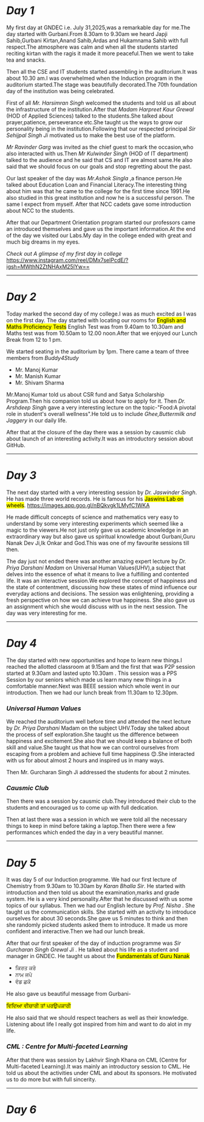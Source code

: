 # _Day 1_

My first day at GNDEC i.e. July 31,2025,was a remarkable day for me.The day started with Gurbani.From 8.30am to 9.30am we heard Japji Sahib,Gurbani Kirtan,Anand Sahib,Ardas and Hukamnama Sahib with full respect.The atmosphere was calm and when all the students started reciting kirtan with the ragis it made it more peaceful.Then we went to take tea and snacks.

Then all the CSE and IT students started assembling in the auditorium.It was about 10.30 am.I was overwhelmed when the Induction program in the auditorium started.The stage was beautifully decorated.The 70th foundation day of the institution was being celebrated.

First of all *Mr. Harsimran Singh* welcomed the students and told us all about the infrastructure of the institution.After that *Madam Harpreet Kaur Grewal* (HOD of Applied Sciences) talked to the students.She talked about prayer,patience, perseverance etc.She taught us the ways to grow our personality being in the institution.Following that our respected principal *Sir Sehijpal Singh Ji* motivated us to make the best use of the platform.

*Mr Ravinder Garg* was invited as the chief guest to mark the occasion,who also interacted with us.Then *Mr Kulwinder Singh* (HOD of IT department) talked to the audience and he said that CS and IT are almost same.He also said that we should focus on our goals and stop regretting about the past.

Our last speaker of the day was *Mr.Ashok Singla* ,a finance person.He talked about Education Loan and Financial Literacy.The interesting thing about him was that he came to the college for the first time since 1991.He also studied in this great institution and now he is a successful person. The same I expect from myself.
After that NCC cadets gave some introduction about NCC to the students.

After that our Department Orientation program started our professors came an introduced themselves and gave us the important information.At the end of the day we visited our Labs.My day in the college ended with great and much big dreams in my eyes.

*Check out A glimpse of my first day in college*
https://www.instagram.com/reel/DMx7seIPcdE/?igsh=MWthN2ZtNHAxM25lYw==

***

# _Day 2_

Today marked the second day of my college.I was as much excited as I was on the first day.
The day started with locating our rooms for <mark>English and Maths Proficiency Tests</mark> English Test was from 9.40am to 10.30am and Maths test was from 10.50am to 12.00 noon.After that we enjoyed our Lunch Break from 12 to 1 pm.

We started seating in the auditorium by 1pm. There came a team of three members from *Buddy4Study*
- Mr. Manoj Kumar
- Mr. Manish Kumar
- Mr. Shivam Sharma

Mr.Manoj Kumar told us about CSR fund and Satya Scholarship Program.Then his companion told us about how to apply for it.
Then *Dr. Arshdeep Singh* gave a very interesting lecture on the topic-"Food:A pivotal role in student's overall wellness".He told us to include *Ghee,Buttermilk and Jaggery* in our daily life.

After that at the closure of the day there was a session by causmic club about launch of an interesting activity.It was an introductory session about GitHub.

***

# _Day 3_

The next day started with a very interesting session by *Dr. Jaswinder Singh*. He has made three world records. He is famous for his <mark>Jaswins Lab on wheels</mark>.
https://images.app.goo.gl/nBQkvgk1LMyfC1WKA

He made difficult concepts of science and mathematics very easy to understand by some very interesting experiments which seemed like a magic to the viewers.He not just only gave us academic knowledge in an extraordinary way but also gave us spiritual knowledge about Gurbani,Guru Nanak Dev Ji,Ik Onkar and God.This was one of my favourite sessions till then.

The day just not ended there was another amazing expert lecture by *Dr. Priya Darshani Madam* on Universal Human Values(UHV),a subject that delves into the essence of what it means to live a fulfilling and contented life. It was an interactive session.We explored the concept of happiness and the state of contentment, discussing how these states of mind influence our everyday actions and decisions. The session was enlightening, providing a fresh perspective on how we can achieve true happiness. She also gave us an assignment which she would discuss with us in the next session.
The day was very interesting for me.

***

# _Day 4_

The day started with new opportunities and hope to learn new things.I reached the allotted classroom at 9.15am and the first that was P2P session started at 9.30am and lasted upto 10.30am . This session was a PPS Session by our seniors which made us learn many new things in a comfortable manner.Next was BEEE session which whole went in our introduction.
Then we had our lunch break from 11.30am to 12.30pm.

### _Universal Human Values_
We reached the auditorium well before time and attended the next lecture by *Dr. Priya Darshani* Madam on the subject UHV.Today she talked about the process of self exploration.She taught us the difference between happiness and excitement.She also that we should keep a balance of both skill and value.She taught us that how we can control ourselves from escaping from a problem and achieve full time happiness 😊.She interacted with us for about almost 2 hours and inspired us in many ways.

Then Mr. Gurcharan Singh Ji addressed the students for about 2 minutes.

### _Causmic Club_
Then there was a session by causmic club.They introduced their club to the students and encouraged us to come up with full dedication.

Then at last there was a session in which we were told all the necessary things to keep in mind before taking a laptop.Then there were a few performances which ended the day in a very beautiful manner.

***

# _Day 5_

It was day 5 of our Induction programme. We had our first lecture of Chemistry from 9.30am to 10.30am by *Karan Bhalla Sir*. He started with introduction and then told us about the
examination,marks and grade system. He is a very kind personality.After that he discussed with us some topics of our syllabus. Then we had our English lecture by *Prof. Nisha* . She taught us the communication skills. She started with an activity to introduce ourselves for about 30 seconds.She gave us 5 minutes to think and then she randomly picked students asked them to introduce. It made us more confident and interactive.Then we had our lunch break.

After that our first speaker of the day of induction programme was *Sir Gurcharan Singh Grewal Ji* . He talked about his life as a student and manager in GNDEC. He taught us about the <mark>Fundamentals of Guru Nanak</mark>
- ਕਿਰਤ ਕਰੋ
- ਨਾਮ ਜਪੋ
- ਵੰਡ ਛਕੋ

He also gave us beautiful message from Gurbani-

<mark>ਵਿਦਿਆ ਵੀਚਾਰੀ ਤਾਂ ਪਰਉਪਕਾਰੀ</mark>

He also said that we should respect teachers as well as their knowledge.
Listening about life I really got inspired from him and want to do alot  in my life.

### _CML : Centre for Multi-faceted Learning_
After that there was session by Lakhvir Singh Khana on CML (Centre for Multi-faceted Learning).It was mainly an introductory session to CML. He told us about the activities under CML and about its sponsors. He motivated us to do more but with full sincerity.

***

# _Day 6_
















